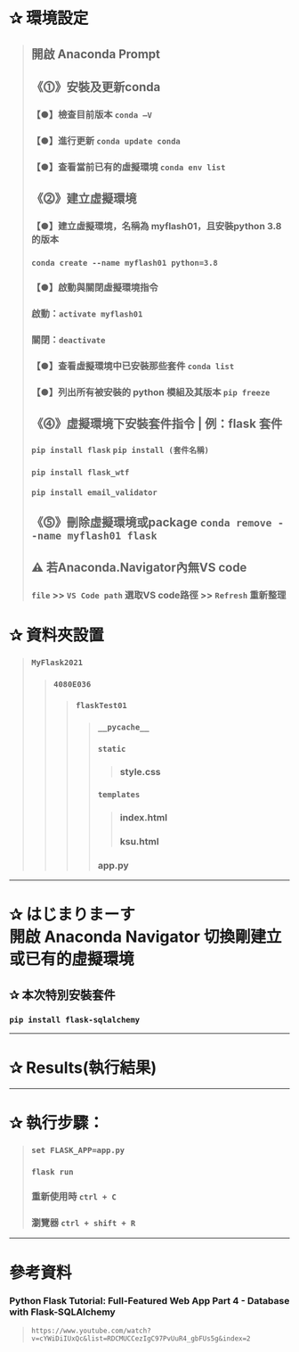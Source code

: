 # ✰ 環境設定
> ## 開啟 Anaconda Prompt
> ## 《⓵》安裝及更新conda
> ### 【●】檢查目前版本 `conda –V `
> ### 【●】進行更新 `conda update conda`
> ### 【●】查看當前已有的虛擬環境 `conda env list`
> ## 《⓶》建立虛擬環境
> ### 【●】建立虛擬環境，名稱為 myflash01，且安裝python 3.8的版本
> ### `conda create --name myflash01 python=3.8`
> ### 【●】啟動與關閉虛擬環境指令
> ### 啟動：`activate myflash01`
> ### 關閉：`deactivate`
> ### 【●】查看虛擬環境中已安裝那些套件 `conda list`
> ### 【●】列出所有被安裝的 python 模組及其版本 `pip freeze`
> ## 《⓸》虛擬環境下安裝套件指令 | 例：flask 套件
> ### `pip install flask` `pip install (套件名稱)`
> ### `pip install flask_wtf` <br><br> `pip install email_validator`
> ## 《⓹》刪除虛擬環境或package `conda remove --name myflash01 flask`
> ## ⚠ 若Anaconda.Navigator內無VS code
> ### `file` >> `VS Code path` 選取VS code路徑 >> `Refresh` 重新整理
# ✰ 資料夾設置
> ### `MyFlask2021`
>> ### `4080E036`
>>> ### `flaskTest01`
>>>> ### `__pycache__`
>>>> ### `static`
>>>>> ### style.css
>>>> ### `templates`
>>>>> ### index.html
>>>>> ### ksu.html
>>>> ### app.py
---
# ✰ はじまりまーす<br>開啟 Anaconda Navigator 切換剛建立或已有的虛擬環境
## ✰ 本次特別安裝套件
### `pip install flask-sqlalchemy`
---
# ✰ Results(執行結果)

---
# ✰ 執行步驟：
> ### `set FLASK_APP=app.py`
> ### `flask run`
> ### 重新使用時 `ctrl + C`
> ### 瀏覽器 `ctrl + shift + R `
---
# 參考資料
### Python Flask Tutorial: Full-Featured Web App Part 4 - Database with Flask-SQLAlchemy
> `https://www.youtube.com/watch?v=cYWiDiIUxQc&list=RDCMUCCezIgC97PvUuR4_gbFUs5g&index=2`

